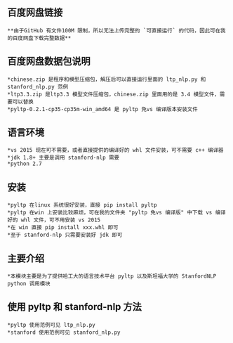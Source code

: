 ## 百度网盘链接
	**由于GitHub 有文件100M 限制，所以无法上传完整的 `可直接运行` 的代码，因此可在我的百度网盘下载完整数据**
	
	
## 百度网盘数据包说明
	*chinese.zip 是程序和模型压缩包，解压后可以直接运行里面的 ltp_nlp.py 和 stanford_nlp.py 范例
	*ltp3.3.zip 是ltp3.3 模型文件压缩包，chinese.zip 里面用的是 3.4 模型文件，需要可以替换
	*pyltp-0.2.1-cp35-cp35m-win_amd64 是 pyltp 免vs 编译版本安装文件
	
## 语言环境
	*vs 2015 现在可不需要，或者直接提供的编译好的 whl 文件安装，可不需要 c++ 编译器
	*jdk 1.8+ 主要是调用 stanford-nlp 需要
	*python 2.7
	
## 安装
	*pyltp 在linux 系统很好安装，直接 pip install pyltp
	*pyltp 在win 上安装比较麻烦，可在我的文件夹 "pyltp 免vs 编译版" 中下载 vs 编译好的 whl 文件，可不用安装 vs 2015
	*在 win 直接 pip install xxx.whl 即可
	*至于 stanford-nlp 只需要安装好 jdk 即可
	
## 主要介绍
	*本模块主要是为了提供哈工大的语言技术平台 pyltp 以及斯坦福大学的 StanfordNLP python 调用模块

## 使用 pyltp 和 stanford-nlp 方法
	*pyltp 使用范例可见 ltp_nlp.py
	*stanford 使用范例可见 stanford_nlp.py
